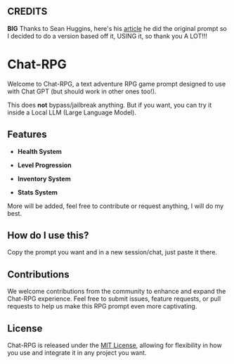 ## CREDITS

**BIG** Thanks to Sean Huggins, here's his [article](https://medium.com/@seanhugg/chatrpg-a-text-adventure-game-with-an-inventory-and-health-system-using-chatgpt-d49d0969931c) he did the original prompt so I decided to do a version based off it, USING it, so thank you A LOT!!!

# Chat-RPG

Welcome to Chat-RPG, a text adventure RPG game prompt designed to use with Chat GPT (but should work in other ones too!).

This does **not** bypass/jailbreak anything. But if you want, you can try it inside a Local LLM (Large Language Model).

## Features

- **Health System**

- **Level Progression**

- **Inventory System**

- **Stats System**

More will be added, feel free to contribute or request anything, I will do my best.

## How do I use this?

Copy the prompt you want and in a new session/chat, just paste it there.

## Contributions

We welcome contributions from the community to enhance and expand the Chat-RPG experience. Feel free to submit issues, feature requests, or pull requests to help us make this RPG prompt even more captivating.

## License

Chat-RPG is released under the [MIT License](LICENSE), allowing for flexibility in how you use and integrate it in any project you want.
